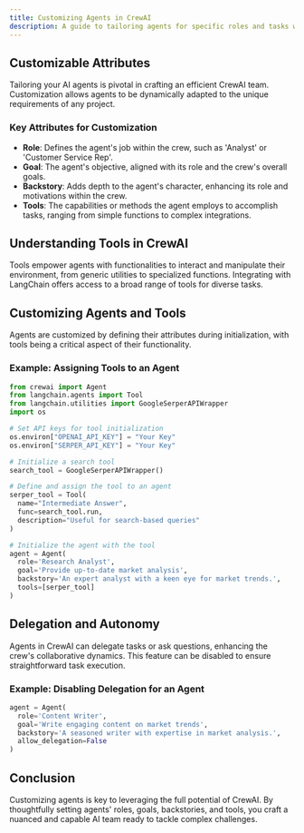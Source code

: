 ```yaml
---
title: Customizing Agents in CrewAI
description: A guide to tailoring agents for specific roles and tasks within the CrewAI framework.
---
```


## Customizable Attributes
Tailoring your AI agents is pivotal in crafting an efficient CrewAI team. Customization allows agents to be dynamically adapted to the unique requirements of any project.

### Key Attributes for Customization
- **Role**: Defines the agent's job within the crew, such as 'Analyst' or 'Customer Service Rep'.
- **Goal**: The agent's objective, aligned with its role and the crew's overall goals.
- **Backstory**: Adds depth to the agent's character, enhancing its role and motivations within the crew.
- **Tools**: The capabilities or methods the agent employs to accomplish tasks, ranging from simple functions to complex integrations.

## Understanding Tools in CrewAI
Tools empower agents with functionalities to interact and manipulate their environment, from generic utilities to specialized functions. Integrating with LangChain offers access to a broad range of tools for diverse tasks.

## Customizing Agents and Tools
Agents are customized by defining their attributes during initialization, with tools being a critical aspect of their functionality.

### Example: Assigning Tools to an Agent
```python
from crewai import Agent
from langchain.agents import Tool
from langchain.utilities import GoogleSerperAPIWrapper
import os

# Set API keys for tool initialization
os.environ["OPENAI_API_KEY"] = "Your Key"
os.environ["SERPER_API_KEY"] = "Your Key"

# Initialize a search tool
search_tool = GoogleSerperAPIWrapper()

# Define and assign the tool to an agent
serper_tool = Tool(
  name="Intermediate Answer",
  func=search_tool.run,
  description="Useful for search-based queries"
)

# Initialize the agent with the tool
agent = Agent(
  role='Research Analyst',
  goal='Provide up-to-date market analysis',
  backstory='An expert analyst with a keen eye for market trends.',
  tools=[serper_tool]
)
```

## Delegation and Autonomy
Agents in CrewAI can delegate tasks or ask questions, enhancing the crew's collaborative dynamics. This feature can be disabled to ensure straightforward task execution.

### Example: Disabling Delegation for an Agent
```python
agent = Agent(
  role='Content Writer',
  goal='Write engaging content on market trends',
  backstory='A seasoned writer with expertise in market analysis.',
  allow_delegation=False
)
```

## Conclusion
Customizing agents is key to leveraging the full potential of CrewAI. By thoughtfully setting agents' roles, goals, backstories, and tools, you craft a nuanced and capable AI team ready to tackle complex challenges.
